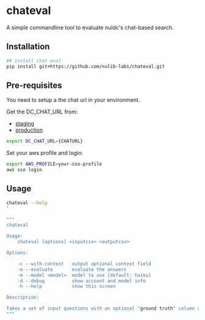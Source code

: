 # chateval

A simple commandline tool to evaluate nuldc's chat-based search.

## Installation

```bash 
## install chat eval
pip install git+https://github.com/nulib-labs/chateval.git
```
## Pre-requisites 

You need to setup a the chat url in your environment.

Get the DC_CHAT_URL from: 
- [staging](https://github.com/nulib/miscellany/blob/main/chat-eval/.env.staging)
- [production](https://github.com/nulib/miscellany/blob/main/chat-eval/.env.production)

```bash
export DC_CHAT_URL={CHATURL}
```

Set your aws profile and login: 

```bash
export AWS_PROFILE=your-sso-profile
aws sso login
```

## Usage 

```bash
chateval --help
`

"""
chateval

Usage: 
    chateval [options] <inputcsv> <outputcsv> 

Options:

    -c --with-context   output optional context field
    -e --evaluate       evaluate the answers
    -m --model <model>  model to use [default: haiku]
    -d --debug          show account and model info 
    -h --help           show this screen

Description:

Takes a set of input questions with an optional "ground truth" column and outputs a csv with answers. 
"""
```

